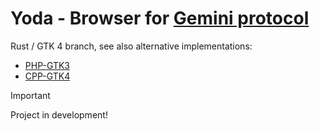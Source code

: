 # Yoda - Browser for [Gemini protocol](https://geminiprotocol.net)

Rust / GTK 4 branch, see also alternative implementations:

* [PHP-GTK3](https://github.com/YGGverse/Yoda/tree/PHP-GTK3)
* [CPP-GTK4](https://github.com/YGGverse/Yoda/tree/CPP-GTK4)

> [!IMPORTANT]
> Project in development!
>